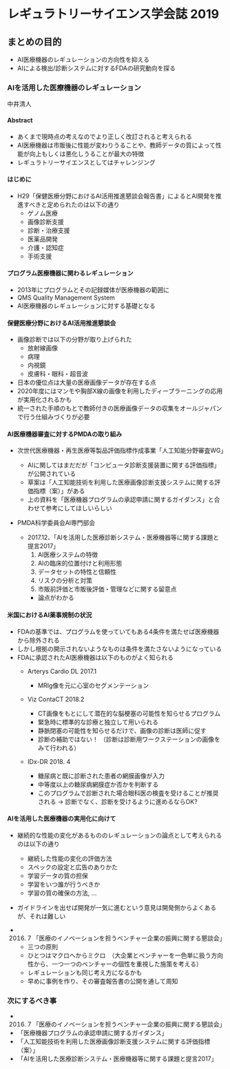 
# レギュラトリーサイエンス学会誌 2019

## まとめの目的
- AI医療機器のレギュレーションの方向性を抑える
- AIによる検出/診断システムに対するFDAの研究動向を探る


### AIを活用した医療機器のレギュレーション
中井清人

#### Abstract
- あくまで現時点の考えなのでより正しく改訂されると考えられる
- AI医療機器は市販後に性能が変わりうることや、教師データの質によって性能が向上もしくは悪化しうることが最大の特徴
- レギュラトリーサイエンスとしてはチャレンジング

#### はじめに
- H29「保健医療分野におけるAI活用推進懇談会報告書」によるとAI開発を推進すべきと定められたのは以下の通り
  - ゲノム医療
  - 画像診断支援
  - 診断・治療支援
  - 医薬品開発
  - 介護・認知症
  - 手術支援
  
#### プログラム医療機器に関わるレギュレーション 
- 2013年にプログラムとその記録媒体が医療機器の範囲に
- QMS Quality Management System
- AI医療機器のレギュレーションに対する基礎となる

#### 保健医療分野におけるAI活用推進懇談会
- 画像診断では以下の分野が取り上げられた
  - 放射線画像
  - 病理
  - 内視鏡
  - 皮膚科・眼科・超音波
- 日本の優位点は大量の医療画像データが存在する点
- 2020年度にはマンモや胸部X線の画像を利用したディープラーニングの応用が実用化されるかも
- 統一された手順のもとで教師付きの医療画像データの収集をオールジャパンで行う仕組みづくりが必要

#### AI医療機器審査に対するPMDAの取り組み
- 次世代医療機器・再生医療等製品評価指標作成事業「人工知能分野審査WG」
  - AIに関してはまだだが「コンピュータ診断支援装置に関する評価指標」が公開されている
  - 草案は「人工知能技術を利用した医療画像診断支援システムに関する評価指標（案）」がある
  - 上の資料を「医療機器プログラムの承認申請に関するガイダンス」と合わせて参考にしてほしいらしい
  
- PMDA科学委員会AI専門部会
  - 2017.12、「AIを活用した医療診断システム・医療機器等に関する課題と提言2017」
    1. AI医療システムの特徴
    1. AIの臨床的位置付けと利用形態
    1. データセットの特性と信頼性
    1. リスクの分析と対策
    1. 市販前評価と市販後評価・管理などに関する留意点
    - 論点がわかる
    

#### 米国におけるAI薬事規制の状況
  - FDAの基準では、プログラムを使っていてもある4条件を満たせば医療機器から除外される
  - しかし根拠の開示されないようなものは条件を満たさないようになっている
  - FDAに承認されたAI医療機器は以下のものがよく知られる
    - Arterys Cardio DL 2017.1
      - MRIg像を元に心室のセグメンテーション
      
    - Viz ContaCT 2018.2
      - CT画像をもとにして潜在的な脳梗塞の可能性を知らせるプログラム
      - 緊急時に標準的な診療と独立して用いられる
      - 静脈閉塞の可能性を知らせるだけで、画像の診断は医師に促す
      - 診断の補助ではない！ （診断は診断用ワークステーションの画像をみて行われる）
      
    - IDx-DR 2018. 4
      - 糖尿病と既に診断された患者の網膜画像が入力
      - 中等度以上の糖尿病網膜症か否かを判断する
      - このプログラムで診断された場合眼科医の検査を受けることが推奨される
      → 診断でなく、診断を受けるように進めるならOK?
  
#### AIを活用した医療機器の実用化に向けて
  - 継続的な性能の変化があるもののレギュレーションの論点として考えられるのは以下の通り
    - 継続した性能の変化の評価方法
    - スペックの設定と広告のありかた
    - 学習データの質の担保
    - 学習をいつ誰が行うべきか
    - 学習の質の確保の方法, ...
    
  - ガイドラインを出せば開発が一気に進むという意見は開発側からよくあるが、それは難しい
  - 2016. 7 「医療のイノベーションを担うベンチャー企業の振興に関する懇談会」
    - 三つの原則
    - ひとつはマクロへからミクロ　（大企業とベンチャーを一色単に扱う方向性から、一つ一つのベンチャーの個性を重視した施策を考える）
    - レギュレーションも同じ考え方になるかも
    - 早めに事例を作り、その審査報告書の公開を通して周知


### 次にするべき事
- 2016. 7 「医療のイノベーションを担うベンチャー企業の振興に関する懇談会」
- 「医療機器プログラムの承認申請に関するガイダンス」
- 「人工知能技術を利用した医療画像診断支援システムに関する評価指標（案）」
- 「AIを活用した医療診断システム・医療機器等に関する課題と提言2017」
      












